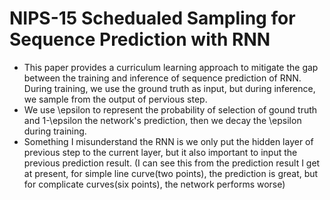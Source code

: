 # NIPS-15 Schedualed Sampling for Sequence Prediction with RNN
- This paper provides a curriculum learning approach to mitigate the gap between the training and inference of sequence prediction of RNN. During training, we use the ground truth as input, but during inference, we sample from the output of pervious step. 
- We use \epsilon to represent the probability of selection of gound truth and 1-\epsilon the network's prediction, then we decay the \epsilon during training.
- Something I misunderstand the RNN is we only put the hidden layer of previous step to the current layer, but it also important to input the previous prediction result. (I can see this from the prediction result I get at present, for simple line curve(two points), the prediction is great, but for complicate curves(six points), the network performs worse)
